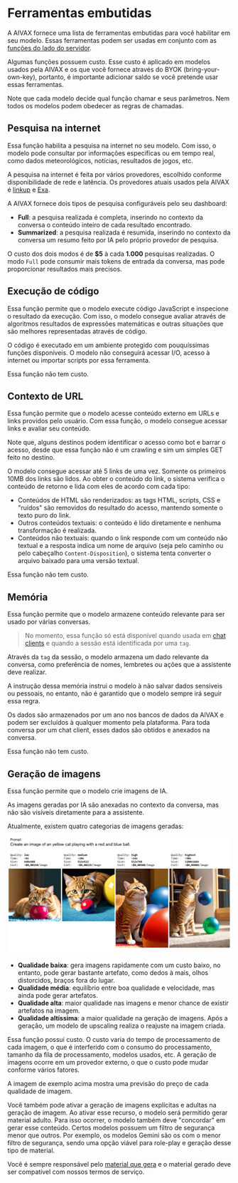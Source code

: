 # Ferramentas embutidas

A AIVAX fornece uma lista de ferramentas embutidas para você habilitar em seu modelo. Essas ferramentas podem ser usadas em conjunto com as [funções do lado do servidor](/docs/protocol-functions).

Algumas funções possuem custo. Esse custo é aplicado em modelos usados pela AIVAX e os que você fornece através do BYOK (bring-your-own-key), portanto, é importante adicionar saldo se você pretende usar essas ferramentas.

Note que cada modelo decide qual função chamar e seus parâmetros. Nem todos os modelos podem obedecer as regras de chamadas.

## Pesquisa na internet

Essa função habilita a pesquisa na internet no seu modelo. Com isso, o modelo pode consultar por informações específicas ou em tempo real, como dados meteorológicos, notícias, resultados de jogos, etc.

A pesquisa na internet é feita por vários provedores, escolhido conforme disponibilidade de rede e latência. Os provedores atuais usados pela AIVAX é [linkup](https://www.linkup.so/) e [Exa](https://exa.ai/).

A AIVAX fornece dois tipos de pesquisa configuráveis pelo seu dashboard:

- **Full**: a pesquisa realizada é completa, inserindo no contexto da conversa o conteúdo inteiro de cada resultado encontrado.
- **Summarized**: a pesquisa realizada é resumida, inserindo no contexto da conversa um resumo feito por IA pelo próprio provedor de pesquisa.

O custo dos dois modos é de **$5** à cada **1.000** pesquisas realizadas. O modo `Full` pode consumir mais tokens de entrada da conversa, mas pode proporcionar resultados mais precisos.

## Execução de código

Essa função permite que o modelo execute código JavaScript e inspecione o resultado da execução. Com isso, o modelo consegue avaliar através de algoritmos resultados de expressões matemáticas e outras situações que são melhores representadas através de código.

O código é executado em um ambiente protegido com pouquíssimas funções disponíveis. O modelo não conseguirá acessar I/O, acesso à internet ou importar scripts por essa ferramenta.

Essa função não tem custo.

## Contexto de URL

Essa função permite que o modelo acesse conteúdo externo em URLs e links providos pelo usuário. Com essa função, o modelo consegue acessar links e avaliar seu conteúdo.

Note que, alguns destinos podem identificar o acesso como bot e barrar o acesso, desde que essa função não é um crawling e sim um simples GET feito no destino.

O modelo consegue acessar até 5 links de uma vez. Somente os primeiros 10MB dos links são lidos. Ao obter o conteúdo do link, o sistema verifica o conteúdo de retorno e lida com eles de acordo com cada tipo:

- Conteúdos de HTML são renderizados: as tags HTML, scripts, CSS e "ruídos" são removidos do resultado do acesso, mantendo somente o texto puro do link.
- Outros conteúdos textuais: o conteúdo é lido diretamente e nenhuma transformação é realizada.
- Conteúdos não textuais: quando o link responde com um conteúdo não textual e a resposta indica um nome de arquivo (seja pelo caminho ou pelo cabeçalho `Content-Disposition`), o sistema tenta converter o arquivo baixado para uma versão textual.

Essa função não tem custo.

## Memória

Essa função permite que o modelo armazene conteúdo relevante para ser usado por várias conversas.

> No momento, essa função só está disponível quando usada em [chat clients](/docs/entities/chat-clients) e quando a sessão está identificada por uma `tag`.

Através da `tag` da sessão, o modelo armazena um dado relevante da conversa, como preferência de nomes, lembretes ou ações que a assistente deve realizar.

A instrução dessa memória instrui o modelo à não salvar dados sensíveis ou pessoais, no entanto, não é garantido que o modelo sempre irá seguir essa regra.

Os dados são armazenados por um ano nos bancos de dados da AIVAX e podem ser excluídos à qualquer momento pela plataforma. Para toda conversa por um chat client, esses dados são obtidos e anexados na conversa.

Essa função não tem custo.

## Geração de imagens

Essa função permite que o modelo crie imagens de IA.

As imagens geradas por IA são anexadas no contexto da conversa, mas não são visíveis diretamente para a assistente.

Atualmente, existem quatro categorias de imagens geradas:

![Image quality](/assets/img/imgquality.png)

- **Qualidade baixa**: gera imagens rapidamente com um custo baixo, no entanto, pode gerar bastante artefato, como dedos à mais, olhos distorcidos, braços fora do lugar.
- **Qualidade média**: equilíbrio entre boa qualidade e velocidade, mas ainda pode gerar artefatos.
- **Qualidade alta**: maior qualidade nas imagens e menor chance de existir artefatos na imagem.
- **Qualidade altíssima**: a maior qualidade na geração de imagens. Após a geração, um modelo de upscaling realiza o reajuste na imagem criada.

Essa função possui custo. O custo varia do tempo de processamento de cada imagem, o que é interferido com o consumo do processamento, tamanho da fila de processamento, modelos usados, etc. A geração de imagens ocorre em um provedor externo, o que o custo pode mudar conforme vários fatores.

A imagem de exemplo acima mostra uma previsão do preço de cada qualidade de imagem.

Você também pode ativar a geração de imagens explícitas e adultas na geração de imagem. Ao ativar esse recurso, o modelo será permitido gerar material adulto. Para isso ocorrer, o modelo também deve "concordar" em gerar esse conteúdo. Certos modelos possuem um filtro de segurança menor que outros. Por exemplo, os modelos Gemini são os com o menor filtro de segurança, sendo uma opção viável para role-play e geração desse tipo de material.

Você é sempre responsável pelo [material que gera](/docs/legal/terms-of-service.md) e o material gerado deve ser compatível com nossos termos de serviço.